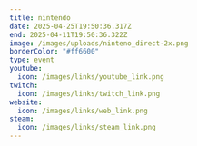 ```yaml
---
title: nintendo
date: 2025-04-25T19:50:36.317Z
end: 2025-04-11T19:50:36.322Z
image: /images/uploads/ninteno_direct-2x.png
borderColor: "#ff6600"
type: event
youtube:
  icon: /images/links/youtube_link.png
twitch:
  icon: /images/links/twitch_link.png
website:
  icon: /images/links/web_link.png
steam:
  icon: /images/links/steam_link.png
---
```

